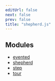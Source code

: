 ```yaml
---
editUrl: false
next: false
prev: false
title: "shepherd.js"
---
```


## Modules

- [evented](/api/evented/readme/)
- [shepherd](/api/shepherd/readme/)
- [step](/api/step/readme/)
- [tour](/api/tour/readme/)

